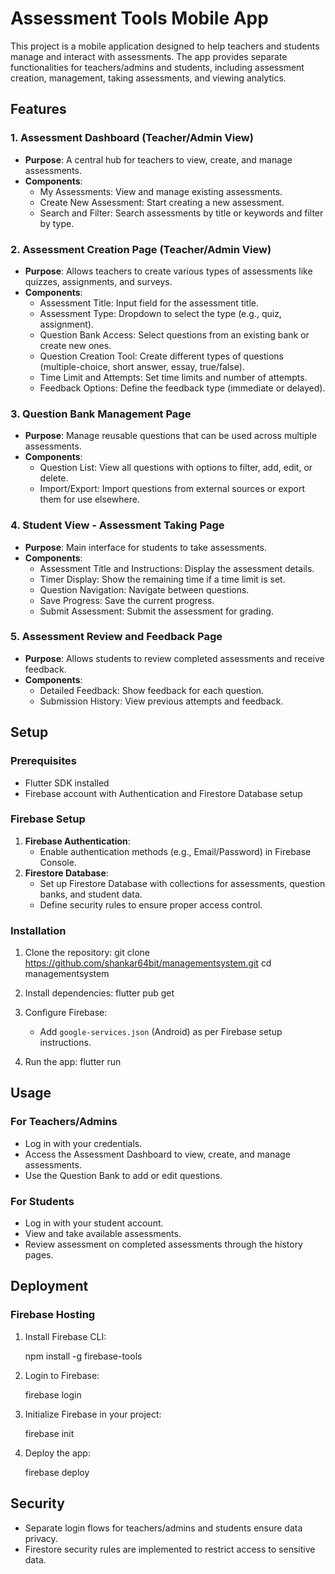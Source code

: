 # Assessment Tools Mobile App

This project is a mobile application designed to help teachers and students manage and interact with assessments. The app provides separate functionalities for teachers/admins and students, including assessment creation, management, taking assessments, and viewing analytics.

## Features

### 1. Assessment Dashboard (Teacher/Admin View)

- **Purpose**: A central hub for teachers to view, create, and manage assessments.
- **Components**:
  - My Assessments: View and manage existing assessments.
  - Create New Assessment: Start creating a new assessment.
  - Search and Filter: Search assessments by title or keywords and filter by type.

### 2. Assessment Creation Page (Teacher/Admin View)

- **Purpose**: Allows teachers to create various types of assessments like quizzes, assignments, and surveys.
- **Components**:
  - Assessment Title: Input field for the assessment title.
  - Assessment Type: Dropdown to select the type (e.g., quiz, assignment).
  - Question Bank Access: Select questions from an existing bank or create new ones.
  - Question Creation Tool: Create different types of questions (multiple-choice, short answer, essay, true/false).
  - Time Limit and Attempts: Set time limits and number of attempts.
  - Feedback Options: Define the feedback type (immediate or delayed).

### 3. Question Bank Management Page

- **Purpose**: Manage reusable questions that can be used across multiple assessments.
- **Components**:
  - Question List: View all questions with options to filter, add, edit, or delete.
  - Import/Export: Import questions from external sources or export them for use elsewhere.

### 4. Student View - Assessment Taking Page

- **Purpose**: Main interface for students to take assessments.
- **Components**:
  - Assessment Title and Instructions: Display the assessment details.
  - Timer Display: Show the remaining time if a time limit is set.
  - Question Navigation: Navigate between questions.
  - Save Progress: Save the current progress.
  - Submit Assessment: Submit the assessment for grading.

### 5. Assessment Review and Feedback Page

- **Purpose**: Allows students to review completed assessments and receive feedback.
- **Components**:
  - Detailed Feedback: Show feedback for each question.
  - Submission History: View previous attempts and feedback.

## Setup

### Prerequisites

- Flutter SDK installed
- Firebase account with Authentication and Firestore Database setup

### Firebase Setup

1. **Firebase Authentication**:
   - Enable authentication methods (e.g., Email/Password) in Firebase Console.
2. **Firestore Database**:
   - Set up Firestore Database with collections for assessments, question banks, and student data.
   - Define security rules to ensure proper access control.

### Installation

1. Clone the repository:
   git clone https://github.com/shankar64bit/managementsystem.git
   cd managementsystem

2. Install dependencies:
   flutter pub get

3. Configure Firebase:

   - Add `google-services.json` (Android) as per Firebase setup instructions.

4. Run the app:
   flutter run

## Usage

### For Teachers/Admins

- Log in with your credentials.
- Access the Assessment Dashboard to view, create, and manage assessments.
- Use the Question Bank to add or edit questions.

### For Students

- Log in with your student account.
- View and take available assessments.
- Review assessment on completed assessments through the history pages.

## Deployment

### Firebase Hosting

1. Install Firebase CLI:

   npm install -g firebase-tools

2. Login to Firebase:

   firebase login

3. Initialize Firebase in your project:

   firebase init

4. Deploy the app:

   firebase deploy

## Security

- Separate login flows for teachers/admins and students ensure data privacy.
- Firestore security rules are implemented to restrict access to sensitive data.

